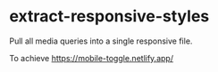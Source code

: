# extract-responsive-styles

Pull all media queries into a single responsive file.

To achieve https://mobile-toggle.netlify.app/
